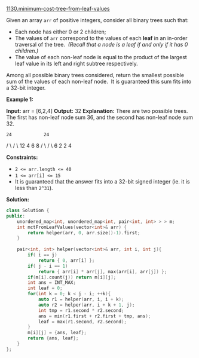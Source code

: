 [1130.minimum-cost-tree-from-leaf-values](https://leetcode.com/problems/minimum-cost-tree-from-leaf-values/)  

Given an array `arr` of positive integers, consider all binary trees such that:

*   Each node has either 0 or 2 children;
*   The values of `arr` correspond to the values of each **leaf** in an in-order traversal of the tree.  _(Recall that a node is a leaf if and only if it has 0 children.)_
*   The value of each non-leaf node is equal to the product of the largest leaf value in its left and right subtree respectively.

Among all possible binary trees considered, return the smallest possible sum of the values of each non-leaf node.  It is guaranteed this sum fits into a 32-bit integer.

**Example 1:**

**Input:** arr = \[6,2,4\]
**Output:** 32
**Explanation:**
There are two possible trees.  The first has non-leaf node sum 36, and the second has non-leaf node sum 32.

    24            24
   /  \\          /  \\
  12   4        6    8
 /  \\               / \\
6    2             2   4

**Constraints:**

*   `2 <= arr.length <= 40`
*   `1 <= arr[i] <= 15`
*   It is guaranteed that the answer fits into a 32-bit signed integer (ie. it is less than `2^31`).  



**Solution:**  

```cpp
class Solution {
public:
    unordered_map<int, unordered_map<int, pair<int, int> > > m;
    int mctFromLeafValues(vector<int>& arr) {
        return helper(arr, 0, arr.size()-1).first;
    }
    
    pair<int, int> helper(vector<int>& arr, int i, int j){
        if( i == j)
            return { 0, arr[i] };
        if( j - i == 1)
            return { arr[i] * arr[j], max(arr[i], arr[j]) };
        if(m[i].count(j)) return m[i][j];
        int ans = INT_MAX;
        int leaf = 0;
        for(int k = 0; k < j - i; ++k){
            auto r1 = helper(arr, i, i + k);
            auto r2 = helper(arr, i + k + 1, j);
            int tmp = r1.second * r2.second;
            ans = min(r1.first + r2.first + tmp, ans);
            leaf = max(r1.second, r2.second);
        }
        m[i][j] = {ans, leaf};
        return {ans, leaf};
    }
};
```
      
